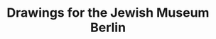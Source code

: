 ---
title: 'Drawings for the Jewish Museum Berlin'
category: 'drawings'
materials: 'Drawings on paper'
measurements: '20cm x 20cm'
year: '2XXX'
mainImage: 'jmb-1.jpg'
blurDataURL: ''
images: 'jmb-1.jpg/jmb-2.jpg/jmb-3.jpg/jmb-4.jpg'
imageNames: ''
---